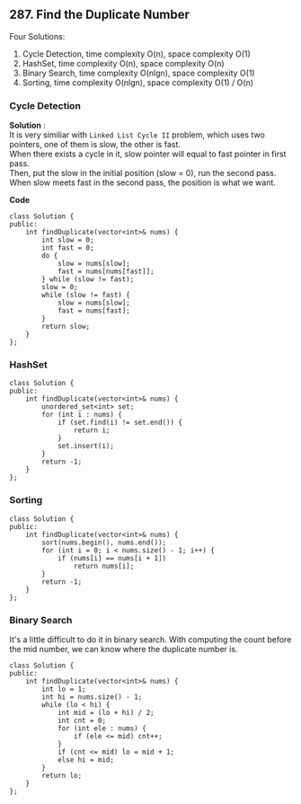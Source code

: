## 287. Find the Duplicate Number

Four Solutions:  
1. Cycle Detection, time complexity O(n), space complexity O(1) 
2. HashSet, time complexity O(n), space complexity O(n)
3. Binary Search, time complexity O(nlgn), space complexity O(1)
4. Sorting, time complexity O(nlgn), space complexity O(1) / O(n)

### Cycle Detection 
**Solution** :  
It is very similiar with `Linked List Cycle II` problem, which uses two pointers, one of them is slow, the other is fast.  
When there exists a cycle in it, slow pointer will equal to fast pointer in first pass.  
Then, put the slow in the initial position (slow = 0), run the second pass.  
When slow meets fast in the second pass, the position is what we want.

**Code**
```
class Solution {
public:
    int findDuplicate(vector<int>& nums) {
        int slow = 0;
        int fast = 0;
        do {
            slow = nums[slow];
            fast = nums[nums[fast]];
        } while (slow != fast);
        slow = 0;
        while (slow != fast) {
            slow = nums[slow];
            fast = nums[fast];
        }
        return slow;
    }
};
```

### HashSet
```
class Solution {
public:
    int findDuplicate(vector<int>& nums) {
        unordered_set<int> set;
        for (int i : nums) {
            if (set.find(i) != set.end()) {
                return i;
            }
            set.insert(i);
        }
        return -1;
    }
};
```

### Sorting
```
class Solution {
public:
    int findDuplicate(vector<int>& nums) {
        sort(nums.begin(), nums.end());
        for (int i = 0; i < nums.size() - 1; i++) {
            if (nums[i] == nums[i + 1])
                return nums[i];
        }
        return -1;
    }
};
```

### Binary Search
It's a little difficult to do it in binary search. With computing the count before the mid number, we can know where the duplicate number is.  
```
class Solution {
public:
    int findDuplicate(vector<int>& nums) {
        int lo = 1;
        int hi = nums.size() - 1;
        while (lo < hi) {
            int mid = (lo + hi) / 2;
            int cnt = 0;
            for (int ele : nums) {
                if (ele <= mid) cnt++;
            }
            if (cnt <= mid) lo = mid + 1;
            else hi = mid;
        }
        return lo;
    }
};
```
